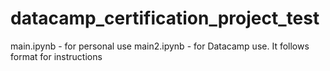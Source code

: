 # datacamp_certification_project_test

main.ipynb - for personal use
main2.ipynb - for Datacamp use. It follows format for instructions
